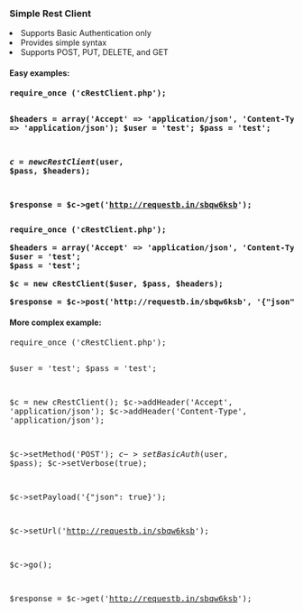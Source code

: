 <h3>Simple Rest Client</h3>
<li>Supports Basic Authentication only
<li>Provides simple syntax
<li>Supports POST, PUT, DELETE, and GET


<h4>Easy examples:<h4>
<pre>
require_once ('cRestClient.php');

$headers = array('Accept' => 'application/json', 'Content-Type' => 'application/json');
$user = 'test';
$pass = 'test';

$c = new cRestClient($user, $pass, $headers);

$response = $c->get('http://requestb.in/sbqw6ksb'); 
</pre>

<pre>
require_once ('cRestClient.php');

$headers = array('Accept' => 'application/json', 'Content-Type' => 'application/json');
$user = 'test';
$pass = 'test';

$c = new cRestClient($user, $pass, $headers);

$response = $c->post('http://requestb.in/sbqw6ksb', '{"json":true}'); 
</pre>

<h4>More complex example:</h4>
<pre>
require_once ('cRestClient.php');


$user = 'test';
$pass = 'test';

$c = new cRestClient();
$c->addHeader('Accept', 'application/json');
$c->addHeader('Content-Type', 'application/json');

$c->setMethod('POST');
$c->setBasicAuth($user, $pass);
$c->setVerbose(true);

$c->setPayload('{"json": true}');

$c->setUrl('http://requestb.in/sbqw6ksb');

$c->go();

$response = $c->get('http://requestb.in/sbqw6ksb'); 
</pre>